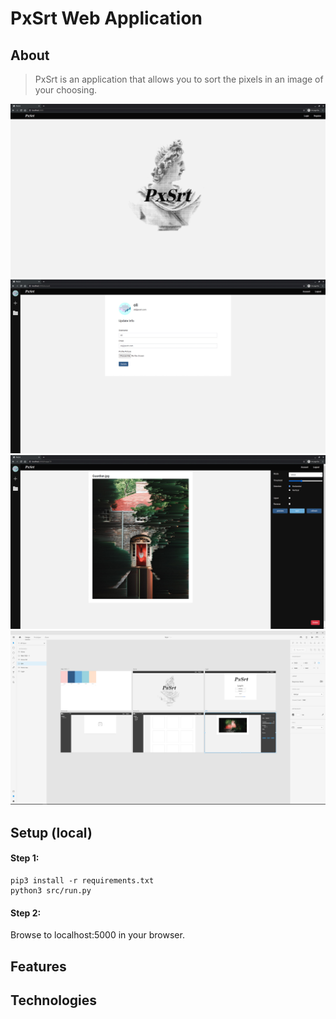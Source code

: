 # PxSrt Web Application

## About
> PxSrt is an application that allows you to sort the pixels in an image of your choosing. 

![Mock Landing Page](src/pxsrt/static/img/mocks/mock-landing.jpg)
![Mock Account Page](src/pxsrt/static/img/mocks/mock-account.jpg)
![Mock Sort](src/pxsrt/static/img/mocks/mock-sort.jpg)
![Mock Design (Adobe XD)](src/pxsrt/static/img/mocks/mock-design.jpg)

## Setup (local)
#### Step 1:
```
pip3 install -r requirements.txt
python3 src/run.py
```
#### Step 2:
Browse to localhost:5000 in your browser.

## Features

## Technologies
